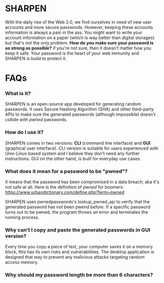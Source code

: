 # SHARPEN
With the daily rise of the Web 2.0, we find ourselves in need of new user accounts and more secure passwords. However, keeping these accounts information is always a pain in the ass. You might want to write your account information on a paper (which is way better than digital storages) but that's not the only problem. **How do you make sure your password is as strong as possible?** if you're not sure, then it doesn't matter how you keep it safe. Your password is the heart of your web immunity and SHARPEN is build to protect it.

# FAQs
### What is it?
SHARPEN is an open-source app developed for generating random passwords. It uses Secure Hashing Algorithm (SHA) and other third-party APIs to make sure the generated passwords (although impossible) doesn't collide with _pwned_ passwords.

### How do I use it?
SHARPEN comes in two versions: **CLI** (command line interface) and **GUI** (graphical user interface).
CLI version is suitable for users experienced with Unix-Linux based system and I believe they don't need any further instructions.
GUI on the other hand, is built for everyday use cases.

### What does it mean for a password to be "pwned"?
It means that the password has been compromised in a data breach; aka it's not safe at all. Here is the definition of *pwned* for boomers: https://www.urbandictionary.com/define.php?term=pwned

SHARPEN uses pwnedpasswords's lookup_pwned_api to verify that the generated password has not been pwend before. If a specific password turns out to be pwned, the program throws an error and terminates the running process.

### Why can't I copy and paste the generated passwords in GUI version?
Every time you copy a piece of text, your computer saves it on a memory block, this has its own risks and vulnerabilities. The desktop application is designed that way to prevent any malicious attacks targeting random access memory.

### Why should my password length be more than 6 characters?
